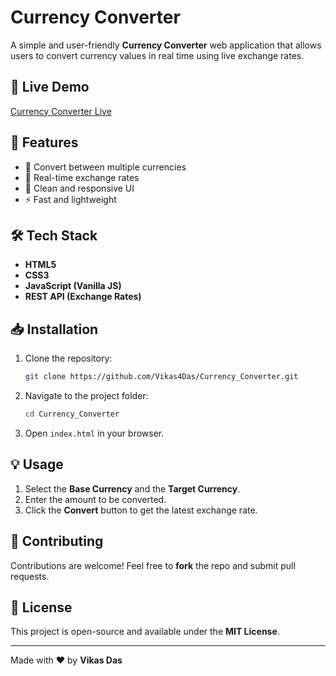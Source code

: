# Currency Converter

A simple and user-friendly **Currency Converter** web application that allows users to convert currency values in real time using live exchange rates.

## 🚀 Live Demo
[Currency Converter Live](https://vikas4das.github.io/Currency_Converter/)

## 📌 Features
- 💱 Convert between multiple currencies
- 🔄 Real-time exchange rates
- 🎨 Clean and responsive UI
- ⚡ Fast and lightweight

## 🛠 Tech Stack
- **HTML5**
- **CSS3**
- **JavaScript (Vanilla JS)**
- **REST API (Exchange Rates)**

## 📥 Installation
1. Clone the repository:
   ```bash
   git clone https://github.com/Vikas4Das/Currency_Converter.git
   ```
2. Navigate to the project folder:
   ```bash
   cd Currency_Converter
   ```
3. Open `index.html` in your browser.

## 💡 Usage
1. Select the **Base Currency** and the **Target Currency**.
2. Enter the amount to be converted.
3. Click the **Convert** button to get the latest exchange rate.

## 🤝 Contributing
Contributions are welcome! Feel free to **fork** the repo and submit pull requests.

## 📜 License
This project is open-source and available under the **MIT License**.

---
Made with ❤️ by **Vikas Das**
